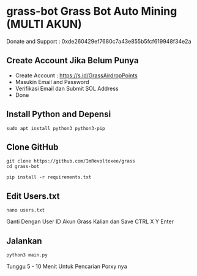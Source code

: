 # grass-bot Grass Bot Auto Mining (MULTI AKUN)
Donate and Support : 0xde260429ef7680c7a43e855b5fcf619948f34e2a

## Create Account Jika Belum Punya

- Create Account : https://s.id/GrassAirdropPoints
- Masukin Email and Password
- Verifikasi Email dan Submit SOL Address
- Done

## Install Python and Depensi

```
sudo apt install python3 python3-pip
```

## Clone GitHub

```
git clone https://github.com/ImRevoltexee/grass
cd grass-bot
```

```
pip install -r requirements.txt
```

## Edit Users.txt

```
nano users.txt
```

Ganti Dengan User ID Akun Grass Kalian dan Save CTRL X Y Enter

## Jalankan 

```
python3 main.py
```

Tunggu 5 - 10 Menit Untuk Pencarian Porxy nya
